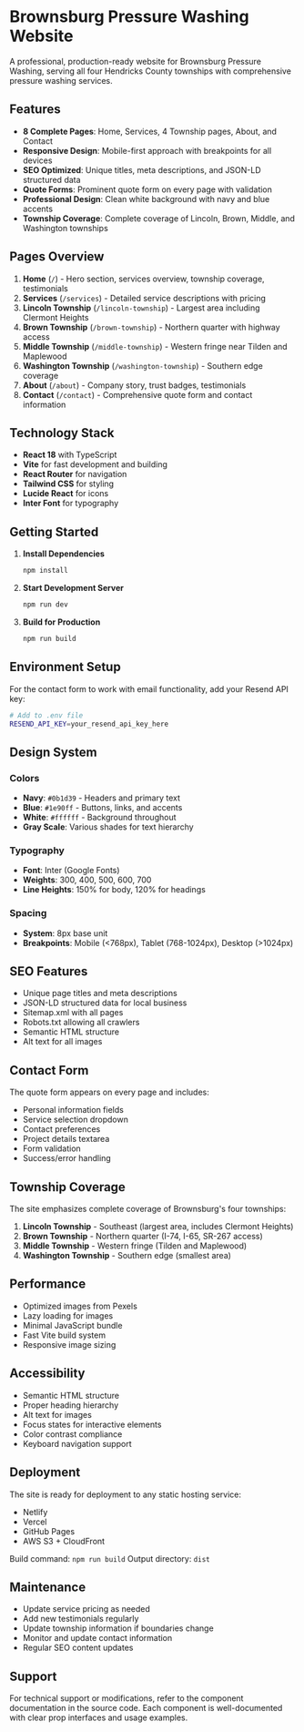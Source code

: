 # Brownsburg Pressure Washing Website

A professional, production-ready website for Brownsburg Pressure Washing, serving all four Hendricks County townships with comprehensive pressure washing services.

## Features

- **8 Complete Pages**: Home, Services, 4 Township pages, About, and Contact
- **Responsive Design**: Mobile-first approach with breakpoints for all devices
- **SEO Optimized**: Unique titles, meta descriptions, and JSON-LD structured data
- **Quote Forms**: Prominent quote form on every page with validation
- **Professional Design**: Clean white background with navy and blue accents
- **Township Coverage**: Complete coverage of Lincoln, Brown, Middle, and Washington townships

## Pages Overview

1. **Home** (`/`) - Hero section, services overview, township coverage, testimonials
2. **Services** (`/services`) - Detailed service descriptions with pricing
3. **Lincoln Township** (`/lincoln-township`) - Largest area including Clermont Heights
4. **Brown Township** (`/brown-township`) - Northern quarter with highway access
5. **Middle Township** (`/middle-township`) - Western fringe near Tilden and Maplewood
6. **Washington Township** (`/washington-township`) - Southern edge coverage
7. **About** (`/about`) - Company story, trust badges, testimonials
8. **Contact** (`/contact`) - Comprehensive quote form and contact information

## Technology Stack

- **React 18** with TypeScript
- **Vite** for fast development and building
- **React Router** for navigation
- **Tailwind CSS** for styling
- **Lucide React** for icons
- **Inter Font** for typography

## Getting Started

1. **Install Dependencies**
   ```bash
   npm install
   ```

2. **Start Development Server**
   ```bash
   npm run dev
   ```

3. **Build for Production**
   ```bash
   npm run build
   ```

## Environment Setup

For the contact form to work with email functionality, add your Resend API key:

```bash
# Add to .env file
RESEND_API_KEY=your_resend_api_key_here
```

## Design System

### Colors
- **Navy**: `#0b1d39` - Headers and primary text
- **Blue**: `#1e90ff` - Buttons, links, and accents
- **White**: `#ffffff` - Background throughout
- **Gray Scale**: Various shades for text hierarchy

### Typography
- **Font**: Inter (Google Fonts)
- **Weights**: 300, 400, 500, 600, 700
- **Line Heights**: 150% for body, 120% for headings

### Spacing
- **System**: 8px base unit
- **Breakpoints**: Mobile (<768px), Tablet (768-1024px), Desktop (>1024px)

## SEO Features

- Unique page titles and meta descriptions
- JSON-LD structured data for local business
- Sitemap.xml with all pages
- Robots.txt allowing all crawlers
- Semantic HTML structure
- Alt text for all images

## Contact Form

The quote form appears on every page and includes:
- Personal information fields
- Service selection dropdown
- Contact preferences
- Project details textarea
- Form validation
- Success/error handling

## Township Coverage

The site emphasizes complete coverage of Brownsburg's four townships:

1. **Lincoln Township** - Southeast (largest area, includes Clermont Heights)
2. **Brown Township** - Northern quarter (I-74, I-65, SR-267 access)
3. **Middle Township** - Western fringe (Tilden and Maplewood)
4. **Washington Township** - Southern edge (smallest area)

## Performance

- Optimized images from Pexels
- Lazy loading for images
- Minimal JavaScript bundle
- Fast Vite build system
- Responsive image sizing

## Accessibility

- Semantic HTML structure
- Proper heading hierarchy
- Alt text for images
- Focus states for interactive elements
- Color contrast compliance
- Keyboard navigation support

## Deployment

The site is ready for deployment to any static hosting service:

- Netlify
- Vercel
- GitHub Pages
- AWS S3 + CloudFront

Build command: `npm run build`
Output directory: `dist`

## Maintenance

- Update service pricing as needed
- Add new testimonials regularly
- Update township information if boundaries change
- Monitor and update contact information
- Regular SEO content updates

## Support

For technical support or modifications, refer to the component documentation in the source code. Each component is well-documented with clear prop interfaces and usage examples.